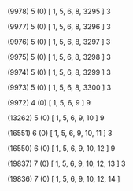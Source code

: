 (9978) 5 (0) [ 1, 5, 6, 8, 3295 ] 3 


(9977) 5 (0) [ 1, 5, 6, 8, 3296 ] 3 


(9976) 5 (0) [ 1, 5, 6, 8, 3297 ] 3 


(9975) 5 (0) [ 1, 5, 6, 8, 3298 ] 3 


(9974) 5 (0) [ 1, 5, 6, 8, 3299 ] 3 


(9973) 5 (0) [ 1, 5, 6, 8, 3300 ] 3 


(9972) 4 (0) [ 1, 5, 6, 9 ] 9 


(13262) 5 (0) [ 1, 5, 6, 9, 10 ] 9 


(16551) 6 (0) [ 1, 5, 6, 9, 10, 11 ] 3 


(16550) 6 (0) [ 1, 5, 6, 9, 10, 12 ] 9 


(19837) 7 (0) [ 1, 5, 6, 9, 10, 12, 13 ] 3 


(19836) 7 (0) [ 1, 5, 6, 9, 10, 12, 14 ]  

